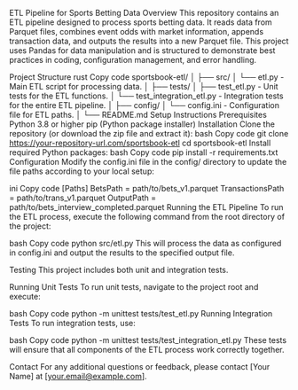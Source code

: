 ETL Pipeline for Sports Betting Data
Overview
This repository contains an ETL pipeline designed to process sports betting data. It reads data from Parquet files, combines event odds with market information, appends transaction data, and outputs the results into a new Parquet file. This project uses Pandas for data manipulation and is structured to demonstrate best practices in coding, configuration management, and error handling.

Project Structure
rust
Copy code
sportsbook-etl/
│
├── src/
│   └── etl.py               - Main ETL script for processing data.
│
├── tests/
│   ├── test_etl.py          - Unit tests for the ETL functions.
│   └── test_integration_etl.py - Integration tests for the entire ETL pipeline.
│
├── config/
│   └── config.ini           - Configuration file for ETL paths.
│
└── README.md
Setup Instructions
Prerequisites
Python 3.8 or higher
pip (Python package installer)
Installation
Clone the repository (or download the zip file and extract it):
bash
Copy code
git clone https://your-repository-url.com/sportsbook-etl
cd sportsbook-etl
Install required Python packages:
bash
Copy code
pip install -r requirements.txt
Configuration
Modify the config.ini file in the config/ directory to update the file paths according to your local setup:

ini
Copy code
[Paths]
BetsPath = path/to/bets_v1.parquet
TransactionsPath = path/to/trans_v1.parquet
OutputPath = path/to/bets_interview_completed.parquet
Running the ETL Pipeline
To run the ETL process, execute the following command from the root directory of the project:

bash
Copy code
python src/etl.py
This will process the data as configured in config.ini and output the results to the specified output file.

Testing
This project includes both unit and integration tests.

Running Unit Tests
To run unit tests, navigate to the project root and execute:

bash
Copy code
python -m unittest tests/test_etl.py
Running Integration Tests
To run integration tests, use:

bash
Copy code
python -m unittest tests/test_integration_etl.py
These tests will ensure that all components of the ETL process work correctly together.

Contact
For any additional questions or feedback, please contact [Your Name] at [your.email@example.com].